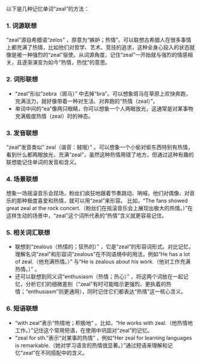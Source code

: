 以下是几种记忆单词“zeal”的方法：

### 1. 词源联想
“zeal”源自希腊语“zelos” ，原意为“嫉妒；热情”。可以联想古希腊人在很多事情上都充满了热情，比如他们对哲学、艺术、竞技的追求，这种全身心投入的状态就像是被一种强烈的“zeal”驱使。从词源角度，记住“zeal”一开始就与强烈的情感相关，且逐渐演变为如今“热情，热忱”的意思。

### 2. 词形联想
 - “zeal”形似“zebra（斑马）” 中去掉“bra”。可以想象斑马在草原上欢快奔跑，充满活力，就好像带着一种对生活、对奔跑的“热情（zeal）”。 
 - 单词中间的“ea”像两只眼睛，你可以想象一个人两眼放光，这通常是对某事物充满极度热情（zeal）时的神态。

### 3. 发音联想
“zeal”发音类似“ zeal（谐音：贼哦）” 。可以想象一个小偷对偷东西特别有热情，看到什么都两眼放光，充满“zeal”，虽然这种热情用错了地方，但通过这种有趣的联想能记住单词的发音和含义。 

### 4. 场景联想
想象一场摇滚音乐会现场，粉丝们疯狂地跟着节奏跳动、呐喊，他们对偶像、对音乐的那种极度喜爱和热情，就可以用“zeal”来形容。 比如，“The fans showed great zeal at the rock concert.（粉丝们在摇滚音乐会上展现出极大的热情。）”在这样生动的场景中，“zeal”这个词所代表的“热情”含义就更容易记住。

### 5. 相关词汇联想
 - 联想到“zealous（热情的；狂热的）” ，它是“zeal”的形容词形式。对比记忆，理解名词“zeal”和形容词“zealous”在不同语境中的用法，例如“He has a lot of zeal.（他充满热情。）” 与“He is zealous about his work.（他对工作充满热情。）” 。
 - 还可以联想到同义词“enthusiasm（热情；热心）” ，将这两个词放在一起记忆，分析它们的细微差别（“zeal”有时可能暗示更强烈、更执着的热情；“enthusiasm”则更通用），同时记住它们都表达“热情”这一核心含义。 

### 6. 短语联想
 - “with zeal”表示“热情地；积极地” 。比如，“He works with zeal.（他热情地工作。）”记住这个常用短语，在使用中巩固对“zeal”的记忆。 
 - “zeal for sth.”表示“对某事的热情” ，例如“Her zeal for learning languages is remarkable.（她对学习语言的热情很显著。）”通过短语来理解和记忆“zeal”在不同搭配中的含义。 